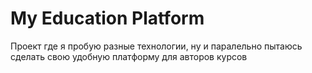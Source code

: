 # My Education Platform

Проект где я пробую разные технологии, ну и паралельно пытаюсь сделать свою удобную платформу для авторов курсов

